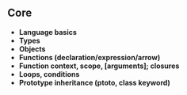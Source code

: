 ## Core

- **Language basics**
- **Types**
- **Objects**
- **Functions (declaration/expression/arrow)**
- **Function context, scope, [arguments]; closures**
- **Loops, conditions**
- **Prototype inheritance (ptoto, class keyword)**